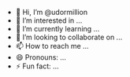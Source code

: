 - 👋 Hi, I’m @udormillion
- 👀 I’m interested in ...
- 🌱 I’m currently learning ...
- 💞️ I’m looking to collaborate on ...
- 📫 How to reach me ...
- 😄 Pronouns: ...
- ⚡ Fun fact: ...

<!---
udormillion/udormillion is a ✨ special ✨ repository because its `README.md` (this file) appears on your GitHub profile.
You can click the Preview link to take a look at your changes.
--->
